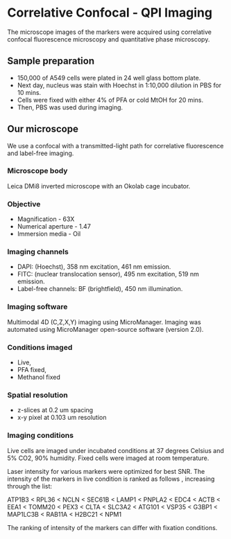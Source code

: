 
# Correlative Confocal - QPI Imaging

The microscope images of the markers were acquired using correlative confocal fluorescence microscopy and quantitative phase microscopy.

## Sample preparation
* 150,000 of A549 cells were plated in 24 well glass bottom plate.
* Next day, nucleus was stain with Hoechst in 1:10,000 dilution in PBS for 10 mins.
* Cells were fixed with either 4% of PFA or cold MtOH for 20 mins. 
* Then, PBS was used during imaging.

## Our microscope

We use a confocal with a transmitted-light path for correlative fluorescence and label-free imaging.
### Microscope body
Leica DMi8 inverted microscope with an Okolab cage incubator.

### Objective
* Magnification - 63X
* Numerical aperture - 1.47
* Immersion media - Oil

### Imaging channels
* DAPI: (Hoechst), 358 nm excitation, 461 nm emission.
* FITC: (nuclear translocation sensor), 495 nm excitation, 519 nm emission.
* Label-free channels: BF (brightfield), 450 nm illumination.

### Imaging software
Multimodal 4D (C,Z,X,Y) imaging using MicroManager.
Imaging was automated using MicroManager open-source software (version 2.0).

### Conditions imaged
* Live, 
* PFA fixed, 
* Methanol fixed

### Spatial resolution
* z-slices at 0.2 um spacing
* x-y pixel at 0.103 um resolution

### Imaging conditions
Live cells are imaged under incubated conditions at 37 degrees Celsius and 5% CO2, 90% humidity. Fixed cells were imaged at room temperature.

Laser intensity for various markers were optimized for best SNR. The intensity of the markers in live condition is ranked as follows , increasing through the list:

ATP1B3 < RPL36 < NCLN < SEC61B < LAMP1 < PNPLA2 < EDC4 < ACTB < EEA1 < TOMM20 < PEX3 < CLTA < SLC3A2 < ATG101 < VSP35 < G3BP1 < MAP1LC3B < RAB11A < H2BC21 < NPM1

The ranking of intensity of the markers can differ with fixation conditions.
